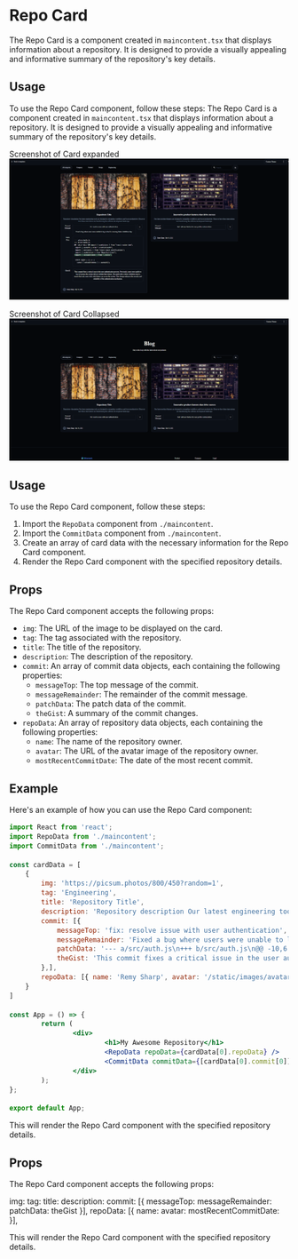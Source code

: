 # Repo Card

The Repo Card is a component created in `maincontent.tsx` that displays information about a repository. It is designed to provide a visually appealing and informative summary of the repository's key details.
## Usage

To use the Repo Card component, follow these steps:
The Repo Card is a component created in `maincontent.tsx` that displays information about a repository. It is designed to provide a visually appealing and informative summary of the repository's key details.

Screenshot of Card expanded
![alt text](https://github.com/Mugwash/ExpandableRepositoryCardReactMUI/blob/main/screenshots/ScreenshotCardExpanded.png?raw=true)

Screenshot of Card Collapsed
![alt text](https://github.com/Mugwash/ExpandableRepositoryCardReactMUI/blob/main/screenshots/ScreenshotCardCollapsed.png?raw=true)

## Usage

To use the Repo Card component, follow these steps:
1. Import the `RepoData` component from `./maincontent`.
2. Import the `CommitData` component from `./maincontent`.
3. Create an array of card data with the necessary information for the Repo Card component.
4. Render the Repo Card component with the specified repository details.

## Props

The Repo Card component accepts the following props:

- `img`: The URL of the image to be displayed on the card.
- `tag`: The tag associated with the repository.
- `title`: The title of the repository.
- `description`: The description of the repository.
- `commit`: An array of commit data objects, each containing the following properties:
    - `messageTop`: The top message of the commit.
    - `messageRemainder`: The remainder of the commit message.
    - `patchData`: The patch data of the commit.
    - `theGist`: A summary of the commit changes.
- `repoData`: An array of repository data objects, each containing the following properties:
    - `name`: The name of the repository owner.
    - `avatar`: The URL of the avatar image of the repository owner.
    - `mostRecentCommitDate`: The date of the most recent commit.

## Example

Here's an example of how you can use the Repo Card component:

```jsx
import React from 'react';
import RepoData from './maincontent';
import CommitData from './maincontent';

const cardData = [
    {
        img: 'https://picsum.photos/800/450?random=1',
        tag: 'Engineering',
        title: 'Repository Title',
        description: 'Repository description Our latest engineering tools are designed to streamline workflows and boost productivity. Discover how these innovations are transforming the software development landscape.',
        commit: [{
            messageTop: 'fix: resolve issue with user authentication',
            messageRemainder: 'Fixed a bug where users were unable to log in due to a missing token validation step.',
            patchData: '--- a/src/auth.js\n+++ b/src/auth.js\n@@ -10,6 +10,7 @@ import { useHistory } from "react-router-dom";\n import { useAuth } from "./context/auth";\n import { useToasts } from "react-toast-notifications";\n import { useMutation } from "@apollo/client";\n+import { validateToken } from "./utils";\n\n const Login = () => {\n   const { setAuthTokens } = useAuth();\n',
            theGist: 'This commit fixes a critical issue in the user authentication process. Previously, users were unable to log in because the system did not validate their tokens. The patch adds a token validation step to ensure that only users with valid tokens can access the system. This change enhances the security and reliability of the authentication mechanism.'
        },],
        repoData: [{ name: 'Remy Sharp', avatar: '/static/images/avatar/1.jpg', mostRecentCommitDate: 'July 14, 2021' }],
    }
]

const App = () => {
        return (
                <div>
                        <h1>My Awesome Repository</h1>
                        <RepoData repoData={cardData[0].repoData} />
                        <CommitData commitData={[cardData[0].commit[0]]} />
                </div>
        );
};

export default App;
```

This will render the Repo Card component with the specified repository details.

## Props

The Repo Card component accepts the following props:

img:
    tag:
    title:
    description:
    commit: [{
      messageTop:
      messageRemainder:
      patchData:
      theGist
    }],
    repoData: [{ name: avatar:  mostRecentCommitDate:  }],

This will render the Repo Card component with the specified repository details.
